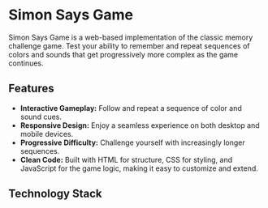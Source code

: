 # Simon Says Game

Simon Says Game is a web-based implementation of the classic memory challenge game. Test your ability to remember and repeat sequences of colors and sounds that get progressively more complex as the game continues.

## Features

- **Interactive Gameplay:** Follow and repeat a sequence of color and sound cues.
- **Responsive Design:** Enjoy a seamless experience on both desktop and mobile devices.
- **Progressive Difficulty:** Challenge yourself with increasingly longer sequences.
- **Clean Code:** Built with HTML for structure, CSS for styling, and JavaScript for the game logic, making it easy to customize and extend.

## Technology Stack
